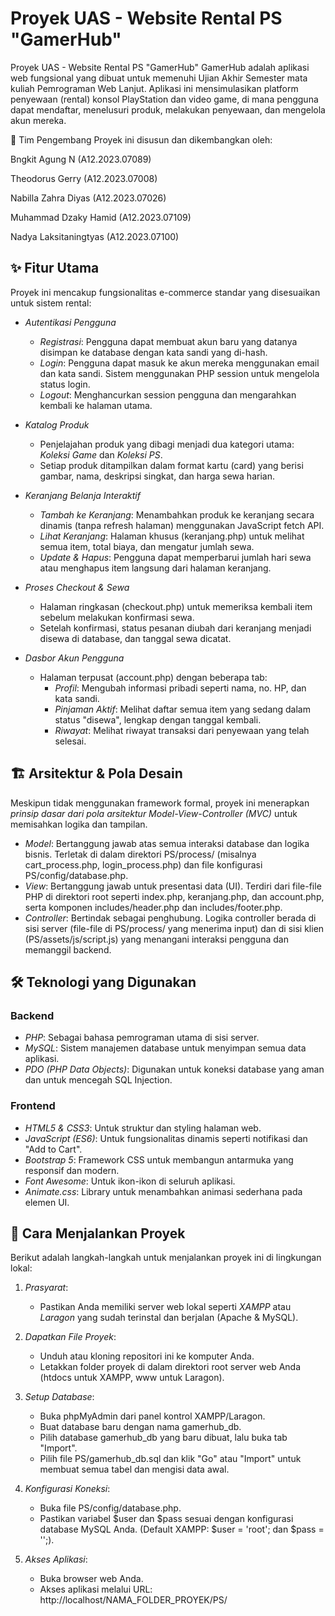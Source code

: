 # Proyek UAS - Website Rental PS "GamerHub"

Proyek UAS - Website Rental PS "GamerHub"
GamerHub adalah aplikasi web fungsional yang dibuat untuk memenuhi Ujian Akhir Semester mata kuliah Pemrograman Web Lanjut. Aplikasi ini mensimulasikan platform penyewaan (rental) konsol PlayStation dan video game, di mana pengguna dapat mendaftar, menelusuri produk, melakukan penyewaan, dan mengelola akun mereka.

👥 Tim Pengembang
Proyek ini disusun dan dikembangkan oleh:

Bngkit Agung N (A12.2023.07089)

Theodorus Gerry (A12.2023.07008)

Nabilla Zahra Diyas (A12.2023.07026)

Muhammad Dzaky Hamid (A12.2023.07109)

Nadya Laksitaningtyas (A12.2023.07100)

## ✨ Fitur Utama

Proyek ini mencakup fungsionalitas e-commerce standar yang disesuaikan untuk sistem rental:

* *Autentikasi Pengguna*
    * *Registrasi*: Pengguna dapat membuat akun baru yang datanya disimpan ke database dengan kata sandi yang di-hash.
    * *Login*: Pengguna dapat masuk ke akun mereka menggunakan email dan kata sandi. Sistem menggunakan PHP session untuk mengelola status login.
    * *Logout*: Menghancurkan session pengguna dan mengarahkan kembali ke halaman utama.

* *Katalog Produk*
    * Penjelajahan produk yang dibagi menjadi dua kategori utama: *Koleksi Game* dan *Koleksi PS*.
    * Setiap produk ditampilkan dalam format kartu (card) yang berisi gambar, nama, deskripsi singkat, dan harga sewa harian.

* *Keranjang Belanja Interaktif*
    * *Tambah ke Keranjang*: Menambahkan produk ke keranjang secara dinamis (tanpa refresh halaman) menggunakan JavaScript fetch API.
    * *Lihat Keranjang*: Halaman khusus (keranjang.php) untuk melihat semua item, total biaya, dan mengatur jumlah sewa.
    * *Update & Hapus*: Pengguna dapat memperbarui jumlah hari sewa atau menghapus item langsung dari halaman keranjang.

* *Proses Checkout & Sewa*
    * Halaman ringkasan (checkout.php) untuk memeriksa kembali item sebelum melakukan konfirmasi sewa.
    * Setelah konfirmasi, status pesanan diubah dari keranjang menjadi disewa di database, dan tanggal sewa dicatat.

* *Dasbor Akun Pengguna*
    * Halaman terpusat (account.php) dengan beberapa tab:
        * *Profil*: Mengubah informasi pribadi seperti nama, no. HP, dan kata sandi.
        * *Pinjaman Aktif*: Melihat daftar semua item yang sedang dalam status "disewa", lengkap dengan tanggal kembali.
        * *Riwayat*: Melihat riwayat transaksi dari penyewaan yang telah selesai.

## 🏗 Arsitektur & Pola Desain

Meskipun tidak menggunakan framework formal, proyek ini menerapkan *prinsip dasar dari pola arsitektur Model-View-Controller (MVC)* untuk memisahkan logika dan tampilan.

* *Model*: Bertanggung jawab atas semua interaksi database dan logika bisnis. Terletak di dalam direktori PS/process/ (misalnya cart_process.php, login_process.php) dan file konfigurasi PS/config/database.php.
* *View*: Bertanggung jawab untuk presentasi data (UI). Terdiri dari file-file PHP di direktori root seperti index.php, keranjang.php, dan account.php, serta komponen includes/header.php dan includes/footer.php.
* *Controller*: Bertindak sebagai penghubung. Logika controller berada di sisi server (file-file di PS/process/ yang menerima input) dan di sisi klien (PS/assets/js/script.js) yang menangani interaksi pengguna dan memanggil backend.

## 🛠 Teknologi yang Digunakan

### Backend
* *PHP*: Sebagai bahasa pemrograman utama di sisi server.
* *MySQL*: Sistem manajemen database untuk menyimpan semua data aplikasi.
* *PDO (PHP Data Objects)*: Digunakan untuk koneksi database yang aman dan untuk mencegah SQL Injection.

### Frontend
* *HTML5 & CSS3*: Untuk struktur dan styling halaman web.
* *JavaScript (ES6)*: Untuk fungsionalitas dinamis seperti notifikasi dan "Add to Cart".
* *Bootstrap 5*: Framework CSS untuk membangun antarmuka yang responsif dan modern.
* *Font Awesome*: Untuk ikon-ikon di seluruh aplikasi.
* *Animate.css*: Library untuk menambahkan animasi sederhana pada elemen UI.

## 🚀 Cara Menjalankan Proyek

Berikut adalah langkah-langkah untuk menjalankan proyek ini di lingkungan lokal:

1.  *Prasyarat*:
    * Pastikan Anda memiliki server web lokal seperti *XAMPP* atau *Laragon* yang sudah terinstal dan berjalan (Apache & MySQL).

2.  *Dapatkan File Proyek*:
    * Unduh atau kloning repositori ini ke komputer Anda.
    * Letakkan folder proyek di dalam direktori root server web Anda (htdocs untuk XAMPP, www untuk Laragon).

3.  *Setup Database*:
    * Buka phpMyAdmin dari panel kontrol XAMPP/Laragon.
    * Buat database baru dengan nama gamerhub_db.
    * Pilih database gamerhub_db yang baru dibuat, lalu buka tab "Import".
    * Pilih file PS/gamerhub_db.sql dan klik "Go" atau "Import" untuk membuat semua tabel dan mengisi data awal.

4.  *Konfigurasi Koneksi*:
    * Buka file PS/config/database.php.
    * Pastikan variabel $user dan $pass sesuai dengan konfigurasi database MySQL Anda. (Default XAMPP: $user = 'root'; dan $pass = '';).

5.  *Akses Aplikasi*:
    * Buka browser web Anda.
    * Akses aplikasi melalui URL: http://localhost/NAMA_FOLDER_PROYEK/PS/
